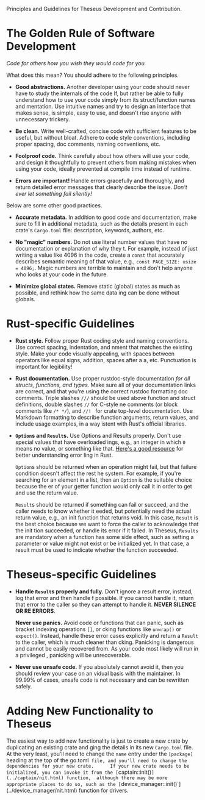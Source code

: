 Principles and Guidelines for Theseus Development and Contribution.

# The Golden Rule of Software Development

*Code for others how you wish they would code for you.*

What does this mean? You should adhere to the following principles. 

* **Good abstractions.** Another developer using your code should never have to study the internals of the code lf,
  but rather be able to fully understand how to use your code simply from its struct/function names and mentation.
  Use intuitive names and try to design an interface that makes sense, is simple, easy to use, and doesn't rise anyone with unnecessary trickery. 

* **Be clean.** Write well-crafted, concise code with sufficient features to be useful, but without bloat.
  Adhere to code style conventions, including proper spacing, doc comments, naming conventions, etc.

* **Foolproof code.** Think carefully about how others will use your code, 
  and design it thoughtfully to prevent others from making mistakes when using your code,
  ideally prevented at compile time instead of runtime. 

* **Errors are important!**  Handle errors gracefully and thoroughly, 
  and return detailed error messages that clearly describe the issue. *Don't ever let something fail silently!*

Below are some other good practices.

* **Accurate metadata.**  In addition to good code and documentation, make sure to fill in additional metadata,
  such as the details present in each crate's `Cargo.toml` file: description, keywords, authors, etc.

* **No "magic" numbers.** Do not use literal number values that have no documentation or explanation of why they t. 
  For example, instead of just writing a value like 4096 in the code, create a `const` that accurately describes semantic meaning of that value, e.g., `const PAGE_SIZE: usize = 4096;`. 
  Magic numbers are terrible to maintain and don't help anyone who looks at your code in the future. 

* **Minimize global states.** Remove static (global) states as much as possible, and rethink how the same data ing can be done without globals.

# Rust-specific Guidelines

* **Rust style.** Follow proper Rust coding style and naming conventions. Use correct spacing, indentation, and nment that matches the existing style. 
  Make your code visually appealing, with spaces between operators like equal signs, addition, spaces after a a, etc. Punctuation is important for legibility!

* **Rust documentation.** Use proper rustdoc-style documentation *for all structs, functions, and types.* 
  Make sure all of your documentation links are correct, and that you're using the correct rustdoc formatting doc comments. 
  Triple slashes `///` should be used above function and struct definitions, double slashes `//` for C-style ne comments (or block comments like `/* */`), and `//! ` for crate top-level documentation. 
  Use Markdown formatting to describe function arguments, return values, and include usage examples, in a way istent with Rust's official libraries. 

* **`Option`s and `Result`s.** Use Options and Results properly. Don't use special values that have overloaded ings, e.g., an integer in which `0` means no value, or something like that.
  [Here's a good resource](<https://blog.burntsushi.net/rust-error-handling/>) for better understanding error ling in Rust.

  `Option`s should be returned when an operation might fail, but that failure condition doesn't affect the rest he system. 
  For example, if you're searching for an element in a list, then an `Option` is the suitable choice because the er of your getter function would only call it in order to get and use the return value. 
  
  `Result`s should be returned if something can fail or succeed, and the caller needs to know whether it eeded, but potentially need the actual return value, e.g., an init function that returns void. 
  In this case, `Result` is the best choice because we want to force the caller to acknowledge that the init tion succeeded, or handle its error if it failed. 
  In Theseus, `Results` are mandatory when a function has some side effect, such as setting a parameter or value  might not exist or be initialized yet. 
  In that case, a result must be used to indicate whether the function succeeded. 


# Theseus-specific Guidelines

* **Handle `Result`s properly and fully.** Don't ignore a result error, instead, log that error and then handle f possible. 
  If you cannot handle it, return that error to the caller so they can attempt to handle it. **NEVER SILENCE OR RE ERRORS**.
  
  **Never use panics.**  Avoid code or functions that can panic, such as bracket indexing operations `[]`, or cking functions like `unwrap()` or `expect()`. 
  Instead, handle these error cases explicitly and return a `Result` to the caller, which is much cleaner than cking. 
  Panicking is dangerous and cannot be easily recovered from. As your code most likely will run in a privileged , panicking will be unrecoverable.

* **Never use unsafe code.** If you absolutely cannot avoid it, then you should review your case on an vidual basis with the maintainer. 
  In 99.99% of cases, unsafe code is not necessary and can be rewritten safely. 



# Adding New Functionality to Theseus

The easiest way to add new functionality is just to create a new crate by duplicating an existing crate and ging the details in its new `Cargo.toml` file.
At the very least, you'll need to change the `name` entry under the `[package]` heading at the top of the go.toml` file, and you'll need to change the dependencies for your new crate.     
If your new crate needs to be initialized, you can invoke it from the [`captain::init()`](../captain/nit.html) function, 
although there may be more appropriate places to do so, such as the [`device_manager::init()`](../device_manager/nit.html) function for drivers.


